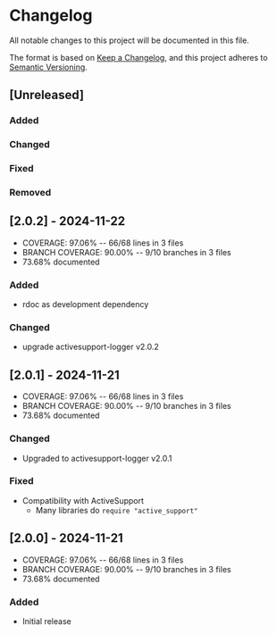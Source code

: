 # Changelog
All notable changes to this project will be documented in this file.

The format is based on [Keep a Changelog](https://keepachangelog.com/en/1.0.0/),
and this project adheres to [Semantic Versioning](https://semver.org/spec/v2.0.0.html).

## [Unreleased]
### Added
### Changed
### Fixed
### Removed

## [2.0.2] - 2024-11-22
- COVERAGE:  97.06% -- 66/68 lines in 3 files
- BRANCH COVERAGE:  90.00% -- 9/10 branches in 3 files
- 73.68% documented
### Added
- rdoc as development dependency
### Changed
- upgrade activesupport-logger v2.0.2

## [2.0.1] - 2024-11-21
- COVERAGE:  97.06% -- 66/68 lines in 3 files
- BRANCH COVERAGE:  90.00% -- 9/10 branches in 3 files
- 73.68% documented
### Changed
- Upgraded to activesupport-logger v2.0.1
### Fixed
- Compatibility with ActiveSupport
    - Many libraries do `require "active_support"`

## [2.0.0] - 2024-11-21
- COVERAGE:  97.06% -- 66/68 lines in 3 files
- BRANCH COVERAGE:  90.00% -- 9/10 branches in 3 files
- 73.68% documented
### Added
- Initial release
